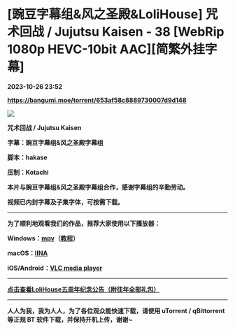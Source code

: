 # [豌豆字幕组&风之圣殿&LoliHouse] 咒术回战 / Jujutsu Kaisen - 38 [WebRip 1080p HEVC-10bit AAC][简繁外挂字幕]

**2023-10-26 23:52**

**https://bangumi.moe/torrent/653af58c8889730007d9d148**

![](https://s2.loli.net/2023/07/07/AiIlEeaYsbn8yS1.jpg)

**咒术回战 / Jujutsu Kaisen** 

**字幕：豌豆字幕组&风之圣殿字幕组** 

**脚本：hakase**

**压制：Kotachi** 

**本片与****豌豆字幕组&风之圣殿字幕组****合作，感谢字幕组的辛勤劳动。** 

**视频已内封字幕及子集字体，可按需下载。** 

* * *

**为了顺利地观看我们的作品，推荐大家使用以下播放器：**

**Windows：[mpv](https://mpv.io/)（[教程](https://vcb-s.com/archives/7594)）**

**macOS：[IINA](https://iina.io/)**

**iOS/Android：**[**VLC media player**](https://www.videolan.org/vlc/) 

* * *

**[点击查看LoliHouse五周年纪念公告（附往年全部礼包）](https://share.dmhy.org/topics/view/599634_LoliHouse_LoliHouse_5th_Anniversary_Announcement.html)** 

* * *

**人人为我，我为人人，为了各位观众能快速下载，请使用 uTorrent / qBittorrent 等正规 BT 软件下载，并保持开机上传，谢谢~**
